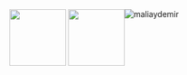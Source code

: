 <div style="float: left;">
  <img height="100" src="https://upload.wikimedia.org/wikipedia/commons/1/17/Google-flutter-logo.png"/>
  <img height="100" src="https://upload.wikimedia.org/wikipedia/commons/e/ee/.NET_Core_Logo.svg"/>
</div>
<img src="https://github-readme-stats.vercel.app/api?username=maliaydemir&show_icons=true" alt="maliaydemir" />

